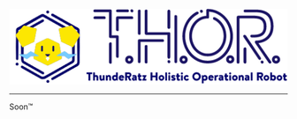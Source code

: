 <p align="center">
<img src="docs/thorlogo.png" >
</p>

---

Soon™

<!--
- Falar que começa com o thor start, a parte de config
- Connects to ThundeRatz services (Server, GitHub, Discord, G Suite, etc ...)
  - O que faz em cada
- Config
-->
